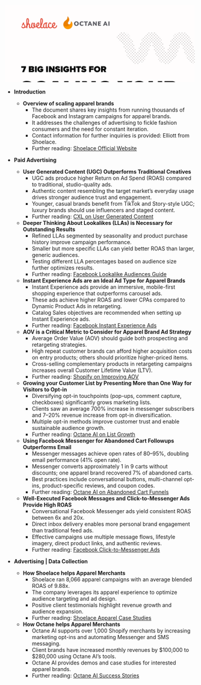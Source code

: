 ![Apparel-brand-scaling](Apparel-brand-scaling.best.png)

- **Introduction**
  - **Overview of scaling apparel brands**
    - The document shares key insights from running thousands of Facebook and Instagram campaigns for apparel brands.
    - It addresses the challenges of advertising to fickle fashion consumers and the need for constant iteration.
    - Contact information for further inquiries is provided: Elliott from Shoelace.
    - Further reading: [Shoelace Official Website](https://shoelace.com)

- **Paid Advertising**
  - **User Generated Content (UGC) Outperforms Traditional Creatives**
    - UGC ads produce higher Return on Ad Spend (ROAS) compared to traditional, studio-quality ads.
    - Authentic content resembling the target market’s everyday usage drives stronger audience trust and engagement.
    - Younger, casual brands benefit from TikTok and Story-style UGC; luxury brands should use influencers and staged content.
    - Further reading: [CXL on User Generated Content](https://cxl.com/blog/user-generated-content/)
  - **Deeper Thinking About Lookalikes (LLAs) is Necessary for Outstanding Results**
    - Refined LLAs segmented by seasonality and product purchase history improve campaign performance.
    - Smaller but more specific LLAs can yield better ROAS than larger, generic audiences.
    - Testing different LLA percentages based on audience size further optimizes results.
    - Further reading: [Facebook Lookalike Audiences Guide](https://www.facebook.com/business/help/164749007013531)
  - **Instant Experience Ads are an Ideal Ad Type for Apparel Brands**
    - Instant Experience ads provide an immersive, mobile-first shopping experience that outperforms carousel ads.
    - These ads achieve higher ROAS and lower CPAs compared to Dynamic Product Ads in retargeting.
    - Catalog Sales objectives are recommended when setting up Instant Experience ads.
    - Further reading: [Facebook Instant Experience Ads](https://www.facebook.com/business/ads/instant-experience)
  - **AOV is a Critical Metric to Consider for Apparel Brand Ad Strategy**
    - Average Order Value (AOV) should guide both prospecting and retargeting strategies.
    - High repeat customer brands can afford higher acquisition costs on entry products; others should prioritize higher-priced items.
    - Cross-selling complementary products in retargeting campaigns increases overall Customer Lifetime Value (LTV).
    - Further reading: [Shopify on Improving AOV](https://www.shopify.com/enterprise/increase-average-order-value)
  - **Growing your Customer List by Presenting More than One Way for Visitors to Opt-in**
    - Diversifying opt-in touchpoints (pop-ups, comment capture, checkboxes) significantly grows marketing lists.
    - Clients saw an average 700% increase in messenger subscribers and 7–20% revenue increase from opt-in diversification.
    - Multiple opt-in methods improve customer trust and enable sustainable audience growth.
    - Further reading: [Octane AI on List Growth](https://www.octaneai.com/blog/growing-your-messenger-list)
  - **Using Facebook Messenger for Abandoned Cart Followups Outperforms Email**
    - Messenger messages achieve open rates of 80–95%, doubling email performance (41% open rate).
    - Messenger converts approximately 1 in 9 carts without discounts; one apparel brand recovered 7% of abandoned carts.
    - Best practices include conversational buttons, multi-channel opt-ins, product-specific reviews, and coupon codes.
    - Further reading: [Octane AI on Abandoned Cart Funnels](https://www.octaneai.com/blog/abandoned-cart-messenger)
  - **Well-Executed Facebook Messages and Click-to-Messenger Ads Provide High ROAS**
    - Conversational Facebook Messenger ads yield consistent ROAS between 6x and 20x.
    - Direct inbox delivery enables more personal brand engagement than traditional feed ads.
    - Effective campaigns use multiple message flows, lifestyle imagery, direct product links, and authentic reviews.
    - Further reading: [Facebook Click-to-Messenger Ads](https://www.facebook.com/business/help/352555138576628)

- **Advertising | Data Collection**
  - **How Shoelace helps Apparel Merchants**
    - Shoelace ran 8,066 apparel campaigns with an average blended ROAS of 9.88x.
    - The company leverages its apparel experience to optimize audience targeting and ad design.
    - Positive client testimonials highlight revenue growth and audience expansion.
    - Further reading: [Shoelace Apparel Case Studies](https://shoelace.com/case-studies)
  - **How Octane helps Apparel Merchants**
    - Octane AI supports over 1,000 Shopify merchants by increasing marketing opt-ins and automating Messenger and SMS messaging.
    - Client brands have increased monthly revenues by $100,000 to $280,000 using Octane AI’s tools.
    - Octane AI provides demos and case studies for interested apparel brands.
    - Further reading: [Octane AI Success Stories](https://www.octaneai.com/case-studies)
